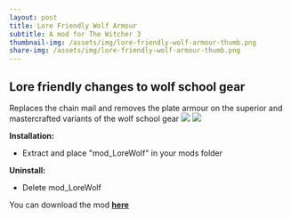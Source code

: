 ```yaml
---
layout: post
title: Lore Friendly Wolf Armour
subtitle: A mod for The Witcher 3
thumbnail-img: /assets/img/lore-friendly-wolf-armour-thumb.png
share-img: /assets/img/lore-friendly-wolf-armour-thumb.png
---
```


## Lore friendly changes to wolf school gear

Replaces the chain mail and removes the plate armour on the superior and mastercrafted variants of the wolf school gear
![](/assets/img/lore-wolf-1.png)
![](/assets/img/lore-wolf-2.png)

**Installation:**
* Extract and place "mod_LoreWolf" in your mods folder

**Uninstall:**
* Delete mod_LoreWolf

You can download the mod [**here**](https://www.nexusmods.com/witcher3/mods/5925?tab=files)
